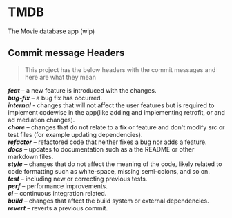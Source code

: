 # TMDB

The Movie database app (wip)


## Commit message Headers

>This project has the below headers with the commit messages and here are what they mean

***feat*** – a new feature is introduced with the changes.  
***bug-fix*** – a bug fix has occurred.  
***internal*** - changes that will not affect the user features but is required to implement codewise in the app(like adding and implementing retrofit, or and ad mediation changes).  
***chore*** – changes that do not relate to a fix or feature and don't modify src or test files (for example updating dependencies).  
***refactor*** – refactored code that neither fixes a bug nor adds a feature.  
***docs*** – updates to documentation such as a the README or other markdown files.  
***style*** – changes that do not affect the meaning of the code, likely related to code formatting such as white-space, missing semi-colons, and so on.  
***test*** – including new or correcting previous tests.  
***perf*** – performance improvements.  
***ci*** – continuous integration related.  
***build*** – changes that affect the build system or external dependencies.  
***revert*** – reverts a previous commit.  
